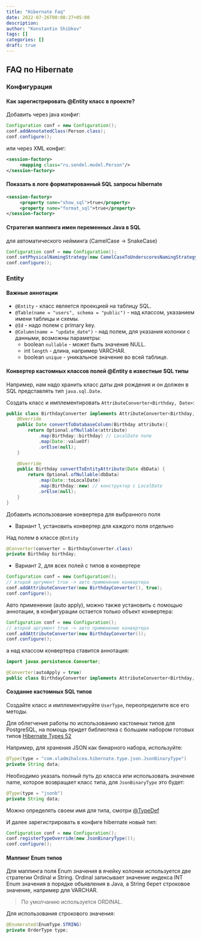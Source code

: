 ```yaml
---
title: "Hibernate Faq"
date: 2022-07-26T00:08:27+05:00
description: 
author: "Konstantin Shibkov"
tags: []
categories: []
draft: true
---
```


## FAQ по Hibernate

### Конфигурация

#### Как зарегистрировать @Entity класс в проекте?

Добавить через java конфиг:

```java
Configuration conf = new Configuration();
conf.addAnnotatedClass(Person.class);
conf.configure();
```

или через XML конфиг:

```xml
<session-factory>
     <mapping class="ru.sendel.model.Person"/>
</session-factory>
```

#### Показать в логе форматированный SQL запросы hibernate

```xml
<session-factory>
     <property name="show_sql">true</property>
     <property name="format_sql">true</property>
</session-factory>
```

#### Стратегия маппинга имен переменных Java в SQL

для автоматического нейминга (CamelCase -> SnakeCase)

```java
Configuration conf = new Configuration();
conf.setPhysicalNamingStrategy(new CamelCaseToUnderscoresNamingStrategy());
conf.configure();
```

### Entity

#### Важные аннотации

- `@Entity` - класс является проекцией на таблицу SQL.
- `@Table(name = "users", schema = "public")` -
над классом, указанием имени таблицы и схемы.
- `@Id` - надо полем с primary key.
- `@Column(name = "update_date")` - над полем, для указания колонки с данными, возможны параметры:
  - boolean `nullable` - может быть значение NULL.
  - int `length` - длина, например VARCHAR.
  - boolean `unique` - уникальное значение во всей таблице.

#### Конвертер кастомных классов полей @Entity в известные SQL типы

Например, нам надо хранить класс даты дня рождения и
он должен в SQL представлять тип `java.sql.Date`.

Создать класс и имплементировать
`AttributeConverter<Birthday, Date>`:

```java
public class BirthdayConverter implements AttributeConverter<Birthday, Date> {
    @Override
    public Date convertToDatabaseColumn(Birthday attribute){
        return Optional.ofNullable(attribute)
            .map(Birthday::birthday) // LocalDate поле
            .map(Date::valueOf)
            .orElse(null);
    }

    @Override
    public Birthday convertToEntityAttribute(Date dbData) {
        return Optional.ofNullable(dbData)
            .map(Date::toLocalDate)
            .map(Birthday::new) // конструктор с LocalDate
            .orElse(null);
    }
}
```

Добавить использование конвертера для выбранного поля

- Вариант 1, установить конвертер для каждого поля отдельно

Над полем в классе `@Entity`

```java
@Converter(converter = BirthdayConverter.class)
private Birthday birthday;
```

- Вариант 2, для всех полей с типов в конвертере

```java
Configuration conf = new Configuration();
// второй аргумент true -> авто применение конвертера
conf.addAttributeConverter(new BirthdayConverter(), true);
conf.configure();
```

Авто применение (auto apply), можно также установить
с помощью аннотации, в конфигурации остается только объект
конвертера:

```java
Configuration conf = new Configuration();
// второй аргумент true -> авто применение конвертера
conf.addAttributeConverter(new BirthdayConverter());
conf.configure();
```

а над классом конвертера ставится аннотация:

```java
import javax.persistence.Converter;

@Converter(autoApply = true)
public class BirthdayConverter implements AttributeConverter<Birthday, Date> {
```

#### Создание кастомных SQL типов

Создайте класс и имплементируйте `UserType`, переопределите
все его методы.

Для облегчения работы по использованию кастомных типов для
PostgreSQL, на помощь придет библиотека с большим набором
готовых типов [Hibernate Types 52](https://mvnrepository.com/artifact/com.vladmihalcea/hibernate-types-52)

Например, для хранения JSON как бинарного набора, используйте:

```java
@Type(type = "com.vladmihalcea.hibernate.type.json.JsonBinaryType")
private String data;
```

Необходимо указать полный путь до класса или использовать
значение name, которое возвращает класс типа, для `JsonBinaryType` это будет:

```java
@Type(type = "jsonb")
private String data;
```

Можно определять своем имя для типа, смотри [@TypeDef](https://docs.jboss.org/hibernate/orm/5.4/javadocs/org/hibernate/annotations/TypeDef.html)

И далее зарегистрировать в конфиге hibernate новый тип:

```java
Configuration conf = new Configuration();
conf.registerTypeOverride(new JsonBinaryType());
conf.configure();
```

#### Маппинг Enum типов

Для маппинга поля Enum значения в ячейку колонки используется
две стратегии Ordinal и String. Ordinal записывает значение индекса INT Enum значения в порядке объявления в Java, а String берет строковое значение, например для
VARCHAR.

> По умолчанию используется ORDINAL.

Для использования строкового значения:

```java
@Enumerated(EnumType.STRING)
private OrderType type;
```
